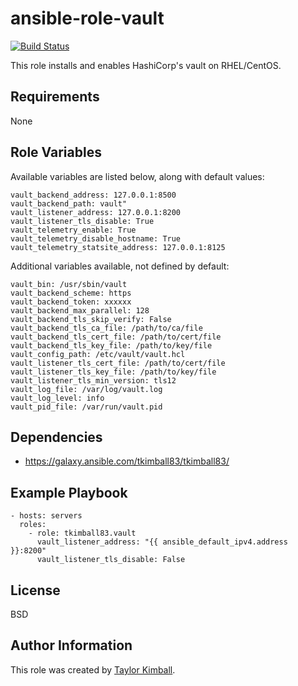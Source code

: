 # ansible-role-vault

[![Build Status](https://travis-ci.org/tkimball83/ansible-role-vault.svg?branch=master)](https://travis-ci.org/tkimball83/ansible-role-vault)

This role installs and enables HashiCorp's vault on RHEL/CentOS.

## Requirements

None

## Role Variables

Available variables are listed below, along with default values:

    vault_backend_address: 127.0.0.1:8500
    vault_backend_path: vault"
    vault_listener_address: 127.0.0.1:8200
    vault_listener_tls_disable: True
    vault_telemetry_enable: True
    vault_telemetry_disable_hostname: True
    vault_telemetry_statsite_address: 127.0.0.1:8125

Additional variables available, not defined by default:

    vault_bin: /usr/sbin/vault
    vault_backend_scheme: https
    vault_backend_token: xxxxxx
    vault_backend_max_parallel: 128
    vault_backend_tls_skip_verify: False
    vault_backend_tls_ca_file: /path/to/ca/file
    vault_backend_tls_cert_file: /path/to/cert/file
    vault_backend_tls_key_file: /path/to/key/file
    vault_config_path: /etc/vault/vault.hcl
    vault_listener_tls_cert_file: /path/to/cert/file
    vault_listener_tls_key_file: /path/to/key/file
    vault_listener_tls_min_version: tls12
    vault_log_file: /var/log/vault.log
    vault_log_level: info
    vault_pid_file: /var/run/vault.pid

## Dependencies

 * https://galaxy.ansible.com/tkimball83/tkimball83/

## Example Playbook

    - hosts: servers
      roles:
        - role: tkimball83.vault
          vault_listener_address: "{{ ansible_default_ipv4.address }}:8200"
          vault_listener_tls_disable: False
         
## License

BSD

## Author Information

This role was created by [Taylor Kimball](http://www.linuxhq.org).
